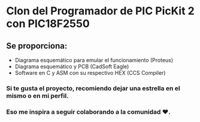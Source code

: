 # Clon del Programador de PIC PicKit 2 con PIC18F2550

## Se proporciona:
* Diagrama esquemático para emular el funcionamiento (Proteus)
* Diagrama esquemático y PCB (CadSoft Eagle)
* Software en C y ASM con su respectivo HEX (CCS Compiler)


### Si te gusta el proyecto, recomiendo dejar una estrella en el mismo o en mi perfil.
### Eso me inspira a seguir colaborando a la comunidad ❤.
